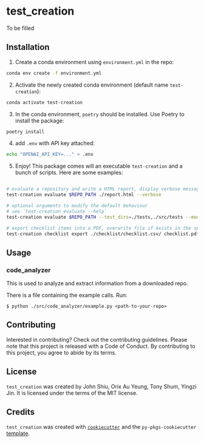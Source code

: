 # test_creation

To be filled

## Installation

1. Create a conda environment using `environment.yml` in the repo:

```bash
conda env create -f environment.yml
```

2. Activate the newly created conda environment (default name `test-creation`):

```bash
conda activate test-creation
```

3. In the conda environment, `poetry` should be installed. Use Poetry to install the package:

```bash
poetry install
```

4. add `.env` with API key attached:

```bash
echo "OPENAI_API_KEY=..." > .env
```

5. Enjoy! This package comes will an executable `test-creation` and a bunch of scripts. Here are some examples:
```bash

# evaluate a repository and write a HTML report, display verbose messages
test-creation evaluate $REPO_PATH ./report.html --verbose

# optional arguments to modify the default behaviour
# see `test-creation evaluate --help`
test-creation evaluate $REPO_PATH --test_dirs=./tests,./src/tests --model=gpt-4o

# export checklist items into a PDF, overwrite file if exists in the specified path
test-creation checklist export ./checklist/checklist.csv/ checklist.pdf --overwrite
```

## Usage

### code_analyzer

This is used to analyze and extract information from a downloaded repo.

There is a file containing the example calls. Run:

```console
$ python ./src/code_analyzer/example.py <path-to-your-repo>
```


## Contributing

Interested in contributing? Check out the contributing guidelines. Please note that this project is released with a Code of Conduct. By contributing to this project, you agree to abide by its terms.

## License

`test_creation` was created by John Shiu, Orix Au Yeung, Tony Shum, Yingzi Jin. It is licensed under the terms of the MIT license.

## Credits

`test_creation` was created with [`cookiecutter`](https://cookiecutter.readthedocs.io/en/latest/) and the `py-pkgs-cookiecutter` [template](https://github.com/py-pkgs/py-pkgs-cookiecutter).
